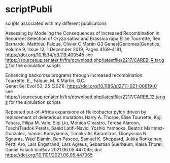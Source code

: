 # scriptPubli
scripts associated with my different publications


Assessing by Modeling the Consequences of Increased Recombination in Recurrent Selection of Oryza sativa and Brassica rapa
Elise Tourrette, Rex Bernardo, Matthieu Falque, Olivier C Martin
G3 Genes|Genomes|Genetics, Volume 9, Issue 12, 1 December 2019, Pages 4169–4181, https://doi.org/10.1534/g3.119.400545
see https://sourcesup.renater.fr/frs/download.php/latestfile/2217/CAREB_R.tar.gz for the simulation scripts


Enhancing backcross programs through increased recombination.
Tourrette, E., Falque, M. & Martin, O.C.  
Genet Sel Evol 53, 25 (2021). https://doi.org/10.1186/s12711-021-00619-0
see https://sourcesup.renater.fr/frs/download.php/latestfile/2217/CAREB_12.tar.gz for the simulation scripts


Repeated out-of-Africa expansions of Helicobacter pylori driven by replacement of deleterious mutations
Harry A. Thorpe, Elise Tourrette, Koji Yahara, Filipa M. Vale, Siqi Liu, Mónica Oleastro, Teresa Alarcon, TsachiTsadok Perets, Saeid Latifi-Navid, Yoshio Yamaoka, Beatriz Martinez-Gonzalez, Ioannis Karayiannis, Timokratis Karamitros, Dionyssios N. Sgouras, Wael Elamin, Ben Pascoe, Samuel K. Sheppard, Jukka Ronkainen, Pertti Aro, Lars Engstrand, Lars Agreus, Sebastian Suerbaum, Kaisa Thorell, Daniel Falush
bioRxiv 2021.06.05.447065; doi: https://doi.org/10.1101/2021.06.05.447065
